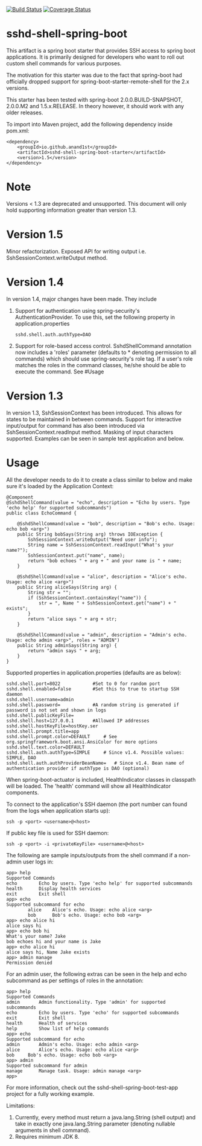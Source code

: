 [![Build Status](https://travis-ci.org/anand1st/sshd-shell-spring-boot.svg?branch=master)](https://travis-ci.org/anand1st/sshd-shell-spring-boot)
[![Coverage Status](https://coveralls.io/repos/github/anand1st/sshd-shell-spring-boot/badge.svg?branch=master)](https://coveralls.io/github/anand1st/sshd-shell-spring-boot?branch=master)

# sshd-shell-spring-boot
This artifact is a spring boot starter that provides SSH access to spring boot applications. It is primarily designed for  developers who want to roll out custom shell commands for various purposes.

The motivation for this starter was due to the fact that spring-boot had officially dropped support for spring-boot-starter-remote-shell for the 2.x versions.

This starter has been tested with spring-boot 2.0.0.BUILD-SNAPSHOT, 2.0.0.M2 and 1.5.x.RELEASE. In theory however, it should work with any older releases.

To import into Maven project, add the following dependency inside pom.xml:

    <dependency>
        <groupId>io.github.anand1st</groupId>
        <artifactId>sshd-shell-spring-boot-starter</artifactId>
        <version>1.5</version>
    </dependency>

# Note
Versions < 1.3 are deprecated and unsupported. This document will only hold supporting information greater than version 1.3.

# Version 1.5
Minor refactorization. Exposed API for writing output i.e. SshSessionContext.writeOutput method.

# Version 1.4
In version 1.4, major changes have been made. They include 
1) Support for authentication using spring-security's AuthenticationProvider. To use this, set the following property in application.properties

       sshd.shell.auth.authType=DAO
2) Support for role-based access control. SshdShellCommand annotation now includes a 'roles' parameter (defaults to * denoting permission to all commands) which should use spring-security's role tag. If a user's role matches the roles in the command classes, he/she should be able to execute the command. See #Usage

# Version 1.3
In version 1.3, SshSessionContext has been introduced. This allows for states to be maintained in between commands. Support for interactive input/output for command has also been introduced via SshSessionContext.readInput method. Masking of input characters supported. Examples can be seen in sample test application and below.

# Usage
All the developer needs to do it to create a class similar to below and make sure it's loaded by the Application Context:

    @Component
    @SshdShellCommand(value = "echo", description = "Echo by users. Type 'echo help' for supported subcommands")
    public class EchoCommand {
    
        @SshdShellCommand(value = "bob", description = "Bob's echo. Usage: echo bob <arg>")
        public String bobSays(String arg) throws IOException {
	        SshSessionContext.writeOutput("Need user info");
            String name = SshSessionContext.readInput("What's your name?");
            SshSessionContext.put("name", name);
            return "bob echoes " + arg + " and your name is " + name;
        }
    
        @SshdShellCommand(value = "alice", description = "Alice's echo. Usage: echo alice <arg>")
        public String aliceSays(String arg) {
            String str = "";
            if (SshSessionContext.containsKey("name")) {
                str = ", Name " + SshSessionContext.get("name") + " exists";
            }
            return "alice says " + arg + str;
        }
	
	    @SshdShellCommand(value = "admin", description = "Admin's echo. Usage: echo admin <arg>", roles = "ADMIN")
	    public String adminSays(String arg) {
	        return "admin says " + arg;
	    }
    }

Supported properties in application.properties (defaults are as below):

    sshd.shell.port=8022			#Set to 0 for random port
    sshd.shell.enabled=false		#Set this to true to startup SSH daemon
    sshd.shell.username=admin
    sshd.shell.password= 			#A random string is generated if password is not set and shown in logs
    sshd.shell.publicKeyFile=
    sshd.shell.host=127.0.0.1		#Allowed IP addresses
    sshd.shell.hostKeyFile=hostKey.ser
    sshd.shell.prompt.title=app
    sshd.shell.prompt.color=DEFAULT		# See org.springframework.boot.ansi.AnsiColor for more options
    sshd.shell.text.color=DEFAULT
    sshd.shell.auth.authType=SIMPLE		# Since v1.4. Possible values: SIMPLE, DAO
    sshd.shell.auth.authProviderBeanName=	# Since v1.4. Bean name of authentication provider if authType is DAO (optional)
    
When spring-boot-actuator is included, HealthIndicator classes in classpath will be loaded. The 'health' command will show all HealthIndicator components.

To connect to the application's SSH daemon (the port number can found from the logs when application starts up):

    ssh -p <port> <username>@<host>

If public key file is used for SSH daemon:

    ssh -p <port> -i <privateKeyFile> <username>@<host>

The following are sample inputs/outputs from the shell command if a non-admin user logs in:

    app> help
    Supported Commands
    echo		Echo by users. Type 'echo help' for supported subcommands
    health		Display health services
    exit		Exit shell
    app> echo
    Supported subcommand for echo
            alice    Alice's echo. Usage: echo alice <arg>
            bob      Bob's echo. Usage: echo bob <arg>
    app> echo alice hi
    alice says hi
    app> echo bob hi
    What's your name? Jake
    bob echoes hi and your name is Jake
    app> echo alice hi
    alice says hi, Name Jake exists
    app> admin manage
    Permission denied

For an admin user, the following extras can be seen in the help and echo subcommand as per settings of roles in the annotation:

    app> help
    Supported Commands
    admin		Admin functionality. Type 'admin' for supported subcommands
    echo		Echo by users. Type 'echo' for supported subcommands
    exit		Exit shell
    health		Health of services
    help		Show list of help commands
    app> echo
    Supported subcommand for echo
    admin		Admin's echo. Usage: echo admin <arg>
    alice		Alice's echo. Usage: echo alice <arg>
    bob		Bob's echo. Usage: echo bob <arg>
    app> admin
    Supported subcommand for admin
    manage		Manage task. Usage: admin manage <arg>
    app>

For more information, check out the sshd-shell-spring-boot-test-app project for a fully working example.

Limitations:
1) Currently, every method must return a java.lang.String (shell output) and take in exactly one java.lang.String parameter (denoting nullable arguments in shell command).
2) Requires minimum JDK 8.
